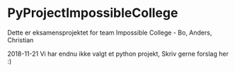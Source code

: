 # PyProjectImpossibleCollege
Dette er eksamensprojektet for team Impossible College - Bo, Anders, Christian

2018-11-21
Vi har endnu ikke valgt et python projekt, Skriv gerne forslag her :)
